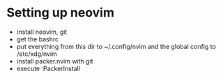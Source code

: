 # Setting up neovim
- install neovim, git
- get the bashrc
- put everything from this dir to ~/.config/nvim
  and the global config to /etc/xdg/nvim
- install packer.nvim with git
- execute :PackerInstall
